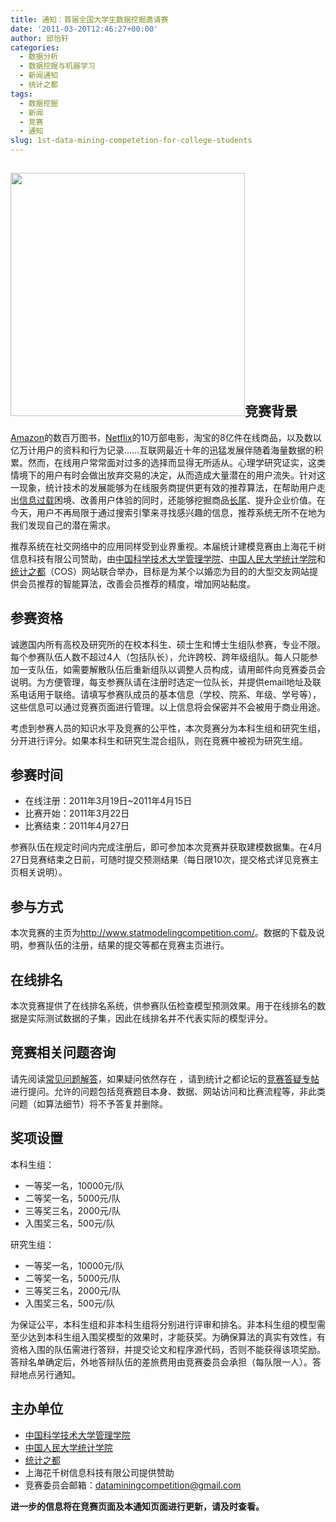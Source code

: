 ```yaml
---
title: 通知：首届全国大学生数据挖掘邀请赛
date: '2011-03-20T12:46:27+00:00'
author: 邱怡轩
categories:
  - 数据分析
  - 数据挖掘与机器学习
  - 新闻通知
  - 统计之都
tags:
  - 数据挖掘
  - 新闻
  - 竞赛
  - 通知
slug: 1st-data-mining-competetion-for-college-students
---
```


## [<img class="aligncenter size-full wp-image-3232" title="数据挖掘竞赛" src="http://cos.name/wp-content/uploads/2011/03/DataMiningCompetetion.png" alt="" width="375" height="389" srcset="http://cos.name/wp-content/uploads/2011/03/DataMiningCompetetion.png 375w, http://cos.name/wp-content/uploads/2011/03/DataMiningCompetetion-289x300.png 289w, http://cos.name/wp-content/uploads/2011/03/DataMiningCompetetion-40x40.png 40w" sizes="(max-width: 375px) 100vw, 375px" />](http://cos.name/wp-content/uploads/2011/03/DataMiningCompetetion.png)竞赛背景

<a href="http://www.yuanhuaibin.com/?p=727" target="_blank">Amazon</a>的数百万图书，<a href="http://en.wikipedia.org/wiki/Netflix_Prize" target="_blank">Netflix</a>的10万部电影，淘宝的8亿件在线商品，以及数以亿万计用户的资料和行为记录……互联网最近十年的迅猛发展伴随着海量数据的积累。然而，在线用户常常面对过多的选择而显得无所适从。心理学研究证实，这类情境下的用户有时会做出放弃交易的决定，从而造成大量潜在的用户流失。针对这一现象，统计技术的发展能够为在线服务商提供更有效的推荐算法，在帮助用户走出<a href="http://www.columbia.edu/%7Ess957/whenchoice.html" target="_blank">信息过载</a>困境、改善用户体验的同时，还能够挖掘商品<a href="http://en.wikipedia.org/wiki/Long_Tail" target="_blank">长尾</a>、提升企业价值。在今天，用户不再局限于通过搜索引擎来寻找感兴趣的信息，推荐系统无所不在地为我们发现自己的潜在需求。

推荐系统在社交网络中的应用同样受到业界重视。本届统计建模竞赛由上海花千树信息科技有限公司赞助，由<a href="http://stat.ustc.edu.cn/" target="_blank">中国科学技术大学管理学院</a>、<a href="http://stat.ruc.edu.cn/cn/" target="_blank">中国人民大学统计学院</a>和<a href="../" target="_blank">统计之都</a>（COS）网站联合举办，目标是为某个以婚恋为目的的大型交友网站提供会员推荐的智能算法，改善会员推荐的精度，增加网站黏度。

## 参赛资格

诚邀国内所有高校及研究所的在校本科生、硕士生和博士生组队参赛，专业不限。每个参赛队伍人数不超过4人（包括队长），允许跨校、跨年级组队。每人只能参加一支队伍，如需要解散队伍后重新组队以调整人员构成，请用邮件向竞赛委员会说明。为方便管理，每支参赛队请在注册时选定一位队长，并提供email地址及联系电话用于联络。请填写参赛队成员的基本信息（学校、院系、年级、学号等），这些信息可以通过竞赛页面进行管理。以上信息将会保密并不会被用于商业用途。

考虑到参赛人员的知识水平及竞赛的公平性，本次竞赛分为本科生组和研究生组，分开进行评分。如果本科生和研究生混合组队，则在竞赛中被视为研究生组。

## 参赛时间

  * 在线注册：2011年3月19日~2011年4月15日
  * 比赛开始：2011年3月22日
  * 比赛结束：2011年4月27日

参赛队伍在规定时间内完成注册后，即可参加本次竞赛并获取建模数据集。在4月27日竞赛结束之日前，可随时提交预测结果（每日限10次，提交格式详见竞赛主页相关说明）。

## 参与方式

本次竞赛的主页为<a href="http://www.statmodelingcompetition.com/" target="_blank">http://www.statmodelingcompetition.com/</a>。数据的下载及说明，参赛队伍的注册，结果的提交等都在竞赛主页进行。

## 在线排名

本次竞赛提供了在线排名系统，供参赛队伍检查模型预测效果。用于在线排名的数据是实际测试数据的子集，因此在线排名并不代表实际的模型评分。

## 竞赛相关问题咨询

请先阅读<a title="常见问题解答" href="http://www.statmodelingcompetition.com/faq.html" target="_blank">常见问题解答</a>，如果疑问依然存在 ，请到统计之都论坛的<a href="http://cos.name/cn/topic/103779" target="_blank">竞赛答疑专帖</a>进行提问。允许的问题包括竞赛题目本身、数据、网站访问和比赛流程等，非此类问题（如算法细节）将不予答复并删除。

## 奖项设置

本科生组：

  * 一等奖一名，10000元/队
  * 二等奖一名，5000元/队
  * 三等奖三名，2000元/队
  * 入围奖三名，500元/队

研究生组：

  * 一等奖一名，10000元/队
  * 二等奖一名，5000元/队
  * 三等奖三名，2000元/队
  * 入围奖三名，500元/队

为保证公平，本科生组和非本科生组将分别进行评审和排名。非本科生组的模型需至少达到本科生组入围奖模型的效果时，才能获奖。为确保算法的真实有效性，有资格入围的队伍需进行答辩，并提交论文和程序源代码，否则不能获得该项奖励。答辩名单确定后，外地答辩队伍的差旅费用由竞赛委员会承担（每队限一人）。答辩地点另行通知。

## 主办单位

  * <a href="http://stat.ustc.edu.cn/" target="_blank">中国科学技术大学管理学院</a>
  * <a href="http://stat.ruc.edu.cn/cn/" target="_blank">中国人民大学统计学院</a>
  * <a href="http://cos.name/" target="_blank">统计之都</a>
  * 上海花千树信息科技有限公司提供赞助
  * 竞赛委员会邮箱：<a href="mailto:dataminingcompetition@gmail.com" target="_blank">dataminingcompetition@gmail.com</a>

**进一步的信息将在竞赛页面及本通知页面进行更新，请及时查看。**

